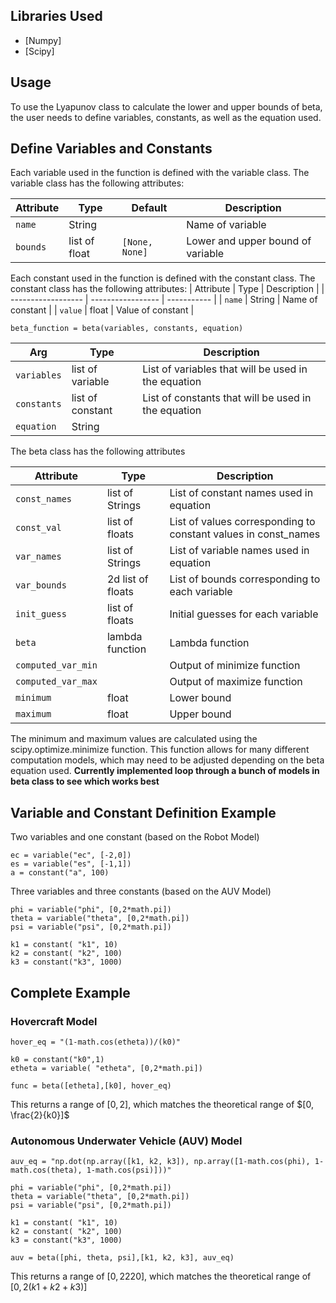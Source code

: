 ## Libraries Used
- [Numpy]
- [Scipy]

## Usage

To use the Lyapunov class to calculate the lower and upper bounds of beta, the user needs to define variables, constants, as well as the equation used. 

## Define Variables and Constants

Each variable used in the function is defined with the variable class. The variable class has the following attributes:

| Attribute          | Type              | Default | Description |
| ------------------ | ----------------- | ------- | ----------- |
| `name`             | String            |         | Name of variable
| `bounds`           | list of float     | `[None, None]` | Lower and upper bound of variable

Each constant used in the function is defined with the constant class. The constant class has the following attributes:
| Attribute          | Type              |  Description |
| ------------------ | ----------------- |  ----------- |
| `name`             | String  |  Name of constant                   |
| `value`            | float |  Value of constant             |

```
beta_function = beta(variables, constants, equation)
```

| Arg                | Type              |  Description |
| ------------------ | ----------------- |  ----------- |
| `variables`        | list of variable  |  List of variables that will be used in the equation                   |
| `constants`        | list of constant  |  List of constants that will be used in the equation              |
| `equation`         | String |          |  Equation in string form          |

The beta class has the following attributes

| Attribute          | Type              | Description |
| ------------------ | ----------------- |  ----------- |
| `const_names`      | list of Strings   |  List of constant names used in equation                  |
| `const_val`        | list of floats    |  List of values corresponding to constant values in const_names     |
| `var_names`        | list of Strings   |  List of variable names used in equation           |
| `var_bounds`       | 2d list of floats |  List of bounds corresponding to each variable                       |
| `init_guess`       | list of floats    |  Initial guesses for each variable |
| `beta`             | lambda function   |  Lambda function         |
| `computed_var_min` |                   |  Output of minimize function                       |
| `computed_var_max` |                   |  Output of maximize function                        |
| `minimum`          | float             |  Lower bound                        |
| `maximum`          | float             |  Upper bound                       |

The minimum and maximum values are calculated using the scipy.optimize.minimize function. This function allows for many different computation models, which may need to be adjusted depending on the beta equation used. 
**Currently implemented loop through a bunch of models in beta class to see which works best**

## Variable and Constant Definition Example

Two variables and one constant (based on the Robot Model)

```
ec = variable("ec", [-2,0])
es = variable("es", [-1,1])
a = constant("a", 100)
```

Three variables and three constants (based on the AUV Model)
```
phi = variable("phi", [0,2*math.pi])
theta = variable("theta", [0,2*math.pi])
psi = variable("psi", [0,2*math.pi])

k1 = constant( "k1", 10)
k2 = constant( "k2", 100)
k3 = constant("k3", 1000)
```

## Complete Example

### Hovercraft Model
```
hover_eq = "(1-math.cos(etheta))/(k0)"

k0 = constant("k0",1)
etheta = variable( "etheta", [0,2*math.pi])

func = beta([etheta],[k0], hover_eq)
```
This returns a range of $[0,2]$, which matches the theoretical range of $[0, \frac{2}{k0}]$
### Autonomous Underwater Vehicle (AUV) Model
```
auv_eq = "np.dot(np.array([k1, k2, k3]), np.array([1-math.cos(phi), 1-math.cos(theta), 1-math.cos(psi)]))"

phi = variable("phi", [0,2*math.pi])
theta = variable("theta", [0,2*math.pi])
psi = variable("psi", [0,2*math.pi])

k1 = constant( "k1", 10)
k2 = constant( "k2", 100)
k3 = constant("k3", 1000)

auv = beta([phi, theta, psi],[k1, k2, k3], auv_eq)
```
This returns a range of $[0,2220]$, which matches the theoretical range of $[0, 2(k1 + k2 + k3)]$